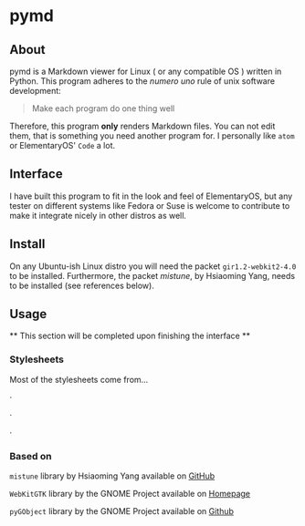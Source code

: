 # pymd

## About

pymd is a Markdown viewer for Linux ( or any compatible OS ) written in Python. This program adheres to the *numero uno* rule of unix software development:

> Make each program do one thing well

Therefore, this program **only** renders Markdown files. You can not edit them, that is something you need another program for. I personally like `atom` or ElementaryOS' `Code` a lot.


## Interface

I have built this program to fit in the look and feel of ElementaryOS, but any tester on different systems like Fedora or Suse is welcome to contribute to make it integrate nicely in other distros as well.


## Install

On any Ubuntu-ish Linux distro you will need the packet `gir1.2-webkit2-4.0` to be installed.
Furthermore, the packet *mistune*, by Hsiaoming Yang, needs to be installed (see references below).


## Usage

** This section will be completed upon finishing the interface **


### Stylesheets

Most of the stylesheets come from...

· [](https://github.com/markdowncss)

· [](http://jasonm23.github.io/markdown-css-themes/)

· [](https://sindresorhus.com/github-markdown-css/)


### Based on
`mistune` library by Hsiaoming Yang available on [GitHub](https://github.com/lepture/mistune)

`WebKitGTK` library by the GNOME Project available on [Homepage](https://webkitgtk.org/)

`pyGObject` library by the GNOME Project available on [Github](https://github.com/GNOME/pygobject)
